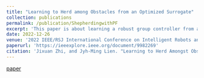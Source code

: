 ```yaml
---
title: "Learning to Herd among Obstacles from an Optimized Surrogate"
collection: publications
permalink: /publication/ShepherdingwithPF
excerpt: 'This paper is about learning a robust group controller from an optimized surrogate'
date: 2022-12-26
venue: '2022 IEEE/RSJ International Conference on Intelligent Robots and Systems (IROS)'
paperurl: 'https://ieeexplore.ieee.org/document/9982269'
citation: 'Jixuan Zhi, and Jyh-Ming Lien. "Learning to Herd Amongst Obstacles from an Optimized Surrogate." In 2022 IEEE/RSJ International Conference on Intelligent Robots and Systems (IROS), pp. 2954-2961. IEEE, 2022.'
---
```



[paper](https://ieeexplore.ieee.org/document/9982269)

